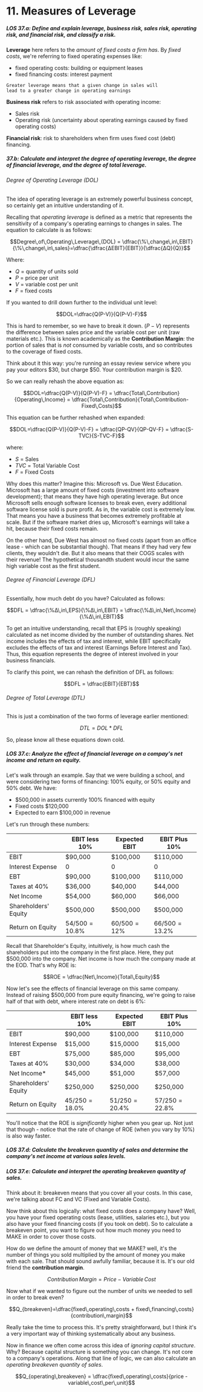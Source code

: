 # 11. Measures of Leverage

##### LOS 37.a: Define and explain leverage, business risk, sales risk, operating risk, and financial risk, and classify a risk.

**Leverage** here refers to the *amount of fixed costs a firm has*. By *fixed costs*, we're referring to fixed operating expenses like:

* fixed operating costs: building or equipment leases
* fixed financing costs: interest payment

```
Greater leverage means that a given change in sales will 
lead to a greater change in operating earnings
```

**Business risk** refers to risk associated with operating income:

* Sales risk
* Operating risk (uncertainty about operating earnings caused by fixed operating costs)

**Financial risk**: risk to shareholders when firm uses fixed cost (debt) financing.

##### 37.b: Calculate and interpret the degree of operating leverage, the degree of financial leverage, and the degree of total leverage.

###### Degree of Operating Leverage (DOL)

The idea of operating leverage is an extremely powerful business concept, so certainly get an intuitive understanding of it.

Recalling that *operating leverage* is defined as a metric that represents the sensitivity of a company's operating earnings to changes in sales. The equation to calculate is as follows:

$$Degree\,of\,Operating\,Leverage\,(DOL) = \dfrac{\%\,change\,in\,EBIT}{\%\,change\,in\,sales}=\dfrac{\dfrac{ΔEBIT}{EBIT}}{\dfrac{ΔQ}{Q}}$$

Where:

* $Q$ = quantity of units sold
* $P$ = price per unit
* $V$ = variable cost per unit
* $F$ = fixed costs

If you wanted to drill down further to the individual unit level:

$$DOL=\dfrac{Q(P-V)}{Q(P-V)-F}$$

This is hard to remember, so we have to break it down. $(P-V)$ represents the difference between sales price and the variable cost per unit (raw materials etc.). This is known academically as the **Contribution Margin**: the portion of sales that is *not* consumed by variable costs, and so contributes to the coverage of fixed costs.

Think about it this way: you're running an essay review service where you pay your editors \$30, but charge \$50. Your contribution margin is $20.

So we can really rehash the above equation as:

$$DOL=\dfrac{Q(P-V)}{Q(P-V)-F} = \dfrac{Total\,Contribution}{Operating\,Income} = \dfrac{Total\,Contribution}{Total\,Contribution-Fixed\,Costs}$$

This equation can be further rehashed when expanded:

$$DOL=\dfrac{Q(P-V)}{Q(P-V)-F} = \dfrac{QP-QV}{QP-QV-F} = \dfrac{S-TVC}{S-TVC-F}$$

where:

* $S$ = Sales
* $TVC$ = Total Variable Cost
* $F$ = Fixed Costs

Why does this matter? Imagine this: Microsoft vs. Due West Education. Microsoft has a large amount of fixed costs (investment into software development); that means they have high operating leverage. But once Microsoft sells enough software licenses to break even, every additional software license sold is pure profit. As in, the variable cost is extremely low. That means you have a business that becomes extremely profitable at scale. But if the software market dries up, Microsoft's earnings will take a hit, because their fixed costs remain.

On the other hand, Due West has almost no fixed costs (apart from an office lease - which can be substantial though). That means if they had very few clients, they wouldn't die. But it also means that their COGS scales with their revenue! The hypothetical thousandth student would incur the same high variable cost as the first student.

###### Degree of Financial Leverage (DFL)

Essentially, how much debt do you have? Calculated as follows:

$$DFL = \dfrac{\%Δ\,in\,EPS}{\%Δ\,in\,EBIT} = \dfrac{\%Δ\,in\,Net\,Income}{\%Δ\,in\,EBIT}$$

To get an intuitive understanding, recall that EPS is (roughly speaking) calculated as net income divided by the number of outstanding shares. Net income includes the effects of tax and interest, while EBIT specifically excludes the effects of tax and interest (Earnings Before Interest and Tax). Thus, this equation represents the degree of interest involved in your business financials.

To clarify this point, we can rehash the definition of DFL as follows:

$$DFL = \dfrac{EBIT}{EBT}$$

###### Degree of Total Leverage (DTL)

This is just a combination of the two forms of leverage earlier mentioned:

$$DTL = DOL * DFL$$

So, please know all these equations down cold.

##### LOS 37.c: Analyze the effect of financial leverage on a compay's net income and return on equity.

Let's walk through an example. Say that we were building a school, and were considering two forms of financing: 100% equity, or 50% equity and 50% debt. We have:

* \$500,000 in assets currently 100% financed with equity
* Fixed costs \$120,000
* Expected to earn \$100,000 in revenue

Let's run through these numbers:

||EBIT less 10%|Expected EBIT|EBIT Plus 10%|
|---|---|---|---|
|EBIT|\$90,000|\$100,000|\$110,000|
|Interest Expense|0|0|0|
|EBT|\$90,000|\$100,000|\$110,000|
|Taxes at 40%|\$36,000|\$40,000|\$44,000|
|Net Income|\$54,000|\$60,000|\$66,000|
|Shareholders' Equity|\$500,000|\$500,000|\$500,000|
|Return on Equity|$54/500=10.8\%$|$60/500=12\%$|$66/500=13.2\%$|

Recall that Shareholder's Equity, intuitively, is how much cash the shareholders put into the company in the first place. Here, they put \$500,000 into the company. Net income is how much the company made at the EOD. That's why ROE is:

$$ROE = \dfrac{Net\,Income}{Total\,Equity}$$

Now let's see the effects of financial leverage on this same company. Instead of raising \$500,000 from pure equity financing, we're going to raise half of that with debt, where interest rate on debt is 6%:

||EBIT less 10%|Expected EBIT|EBIT Plus 10%|
|---|---|---|---|
|EBIT|\$90,000|\$100,000|\$110,000|
|Interest Expense|\$15,000|\$15,0000|\$15,000|
|EBT|\$75,000|\$85,000|\$95,000|
|Taxes at 40%|\$30,000|\$34,000|\$38,000|
|Net Income*|\$45,000|\$51,000|\$57,000|
|Shareholders' Equity|\$250,000|\$250,000|\$250,000|
|Return on Equity|$45/250=18.0\%$|$51/250=20.4\%$|$57/250=22.8\%$|

You'll notice that the ROE is *significantly* higher when you gear up. Not just that though - notice that the rate of change of ROE (when you vary by 10%) is also way faster.

##### LOS 37.d: Calculate the breakeven quantity of sales and determine the company's net income at various sales levels.

##### LOS 37.e: Calculate and interpret the operating breakeven quantity of sales.

Think about it: breakeven means that you cover all your costs. In this case, we're talking about FC and VC (Fixed and Variable Costs).

Now think about this logically: what fixed costs does a company have? Well, you have your fixed operating costs (lease, utilities, salaries etc.), but you also have your fixed financing costs (if you took on debt). So to calculate a breakeven point, you want to figure out how much money you need to MAKE in order to cover those costs.

How do we define the amount of money that we MAKE? well, it's the number of things you sold multiplied by the amount of money you make with each sale. That should sound awfully familiar, because it is. It's our old friend the **contribution margin**.

$$Contribution\,Margin=Price - Variable\,Cost$$

Now what if we wanted to figure out the number of units we needed to sell in order to break even?

$$Q_{breakeven}=\dfrac{fixed\,operating\,costs + fixed\,financing\,costs}{contribution\,margin}$$

Really take the time to process this. It's pretty straightforward, but I think it's a very important way of thinking systematically about any business.

Now in finance we often come across this idea of *ignoring capital structure*. Why? Because capital structure is something you can change. It's not core to a company's operations. Along that line of logic, we can also calculate an *operating breakeven quantity of sales*.

$$Q_{operating\,breakeven} = \dfrac{fixed\,operating\,costs}{price - variable\,cost\,per\,unit}$$


